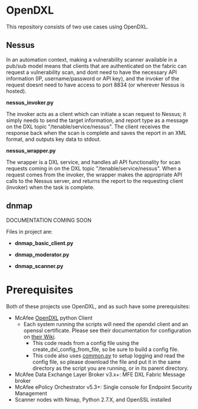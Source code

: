 # OpenDXL
This repository consists of two use cases using OpenDXL.

## Nessus
In an automation context, making a vulnerability scanner available in a pub/sub model means that clients that are authenticated on the fabric can request a vulnerability scan, and dont need to have the necessary API information (IP, username/password or API key), and the invoker of the request doesnt need to have access to port 8834 (or wherever Nessus is hosted).

**nessus_invoker.py**

The invoker acts as a client which can initiate a scan request to Nessus; it simply needs to send the target information, and report type as a message on the DXL topic "/tenable/service/nessus".  The client receives the response back when the scan is complete and saves the report in an XML format, and outputs key data to stdout.

**nessus_wrapper.py**

The wrapper is a DXL service, and handles all API functionality for scan requests coming in on the DXL topic "/tenable/service/nessus". When a request comes from the invoker, the wrapper makes the appropriate API calls to the Nessus server, and returns the report to the requesting client (invoker) when the task is complete.
	
## dnmap 
DOCUMENTATION COMING SOON

Files in project are:

- **dnmap_basic_client.py**

- **dnmap_moderator.py**

- **dnmap_scanner.py**

# Prerequisites
Both of these projects use OpenDXL, and as such have some prerequisites:
- McAfee [OpenDXL](https://www.mcafee.com/us/developers/open-dxl/index.aspx) python Client
  - Each system running the scripts will need the opendxl client and an openssl certificate.  Please see their documentation for configuration on [their Wiki](https://opendxl.github.io/opendxl-client-python/pydoc/dxlclient.client_config.html).  
    - This code reads from a config file using the create_dxl_config_from_file, so be sure to build a config file.  
    - This code also uses [common.py](https://github.com/opendxl/opendxl-client-python/blob/master/examples/common.py) to setup logging and read the config file, so please download the file and put it in the same directory as the script you are running, or in its parent directory.
- McAfee Data Exchange Layer Broker v3.x+: MFE DXL Fabric Message broker
- McAfee ePolicy Orchestrator v5.3+: Single console for Endpoint Security Management
- Scanner nodes with Nmap, Python 2.7.X, and OpenSSL installed
